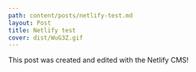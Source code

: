 ```yaml
---
path: content/posts/netlify-test.md
layout: Post
title: Netlify test
cover: dist/WuG3Z.gif
---
```


This post was created and edited with the Netlify CMS!